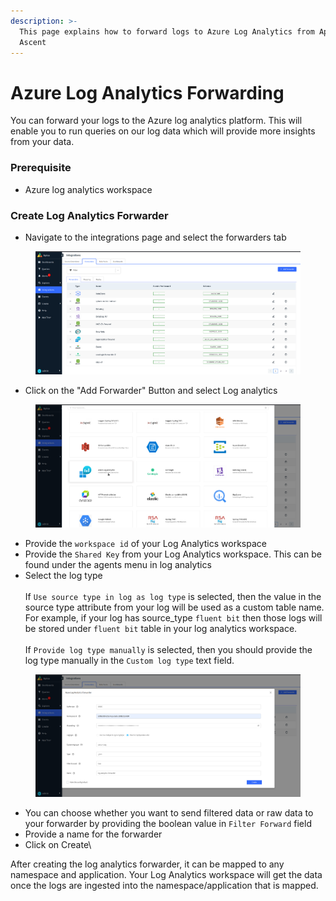 ```yaml
---
description: >-
  This page explains how to forward logs to Azure Log Analytics from Apica
  Ascent
---
```


# Azure Log Analytics Forwarding

You can forward your logs to the Azure log analytics platform. This will enable you to run queries on our log data which will provide more insights from your data.

### Prerequisite

* Azure log analytics workspace

### Create Log Analytics Forwarder

* Navigate to the integrations page and select the forwarders tab

<figure><img src="../.gitbook/assets/Screenshot from 2023-09-07 18-26-51.png" alt=""><figcaption></figcaption></figure>

* Click on the "Add Forwarder" Button and select Log analytics



<figure><img src="../.gitbook/assets/Screenshot from 2023-09-07 18-32-32 (1).png" alt=""><figcaption></figcaption></figure>

* Provide the `workspace id` of your Log Analytics workspace
* Provide the `Shared Key` from your Log Analytics workspace. This can be found under the agents menu in log analytics
* Select the log type\
  \
  If `Use source type in log as log type` is selected, then the value in the source type attribute from your log will be used as a custom table name. For example, if your log has source\_type  `fluent bit` then those logs will be stored under `fluent bit` table in your log analytics workspace.\
  \
  If `Provide log type manually` is selected, then you should provide the log type manually in the `Custom log type` text field.



<figure><img src="../.gitbook/assets/Screenshot from 2023-09-07 18-35-03.png" alt=""><figcaption></figcaption></figure>

* You can choose whether you want to send filtered data or raw data to your forwarder by providing the boolean value in `Filter Forward` field
* Provide a name for the forwarder
* Click on Create\


After creating the log analytics forwarder, it can be mapped to any namespace and application. Your Log Analytics workspace will get the data once the logs are ingested into the namespace/application that is mapped.

